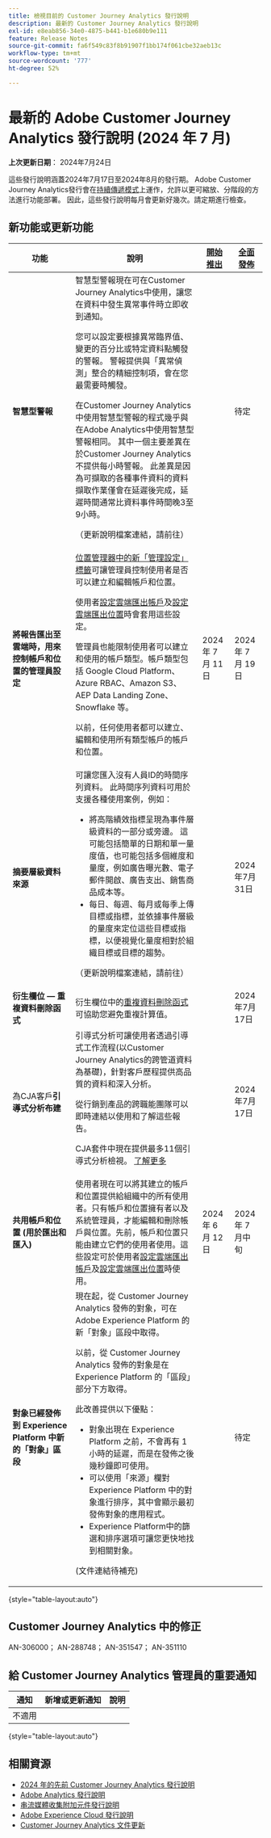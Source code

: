 ```yaml
---
title: 檢視目前的 Customer Journey Analytics 發行說明
description: 最新的 Customer Journey Analytics 發行說明
exl-id: e8eab856-34e0-4875-b441-b1e680b9e111
feature: Release Notes
source-git-commit: fa6f549c83f8b91907f1bb174f061cbe32aeb13c
workflow-type: tm+mt
source-wordcount: '777'
ht-degree: 52%

---
```


# 最新的 Adobe Customer Journey Analytics 發行說明 (2024 年 7 月)

**上次更新日期**： 2024年7月24日

這些發行說明涵蓋2024年7月17日至2024年8月的發行期。 Adobe Customer Journey Analytics發行會在[持續傳遞模式](releases.md)上運作，允許以更可縮放、分階段的方法進行功能部署。 因此，這些發行說明每月會更新好幾次。請定期進行檢查。

## 新功能或更新功能

| 功能 | 說明 | [開始推出](releases.md) | [全面發佈](releases.md) |
| ----------- | ---------- | ------- | ---- |
| **智慧型警報** | 智慧型警報現在可在Customer Journey Analytics中使用，讓您在資料中發生異常事件時立即收到通知。<p>您可以設定要根據異常臨界值、變更的百分比或特定資料點觸發的警報。 警報提供與「異常偵測」整合的精細控制項，會在您最需要時觸發。</p><p>在Customer Journey Analytics中使用智慧型警報的程式幾乎與在Adobe Analytics中使用智慧型警報相同。 其中一個主要差異在於Customer Journey Analytics不提供每小時警報。 此差異是因為可擷取的各種事件資料的資料擷取作業僅會在延遲後完成，延遲時間通常比資料事件時間晚3至9小時。</p><p>（更新說明檔案連結，請前往）</p><!--<p>[Learn more](/help/analysis-workspace/c-intelligent-alerts/intellligent-alerts.md)</p> --> |  | 待定 |
| **將報告匯出至雲端時，用來控制帳戶和位置的管理員設定** | [位置管理器中的新「管理設定」標籤](/help/components/exports/manage-export-locations.md#configure-company-wide-settings-administrators-only)可讓管理員控制使用者是否可以建立和編輯帳戶和位置。<p>使用者[設定雲端匯出帳戶](/help/components/exports/cloud-export-accounts.md)及[設定雲端匯出位置](/help/components/exports/cloud-export-locations.md)時會套用這些設定。</p><p>管理員也能限制使用者可以建立和使用的帳戶類型。帳戶類型包括 Google Cloud Platform、Azure RBAC、Amazon S3、AEP Data Landing Zone、Snowflake 等。</p><p>以前，任何使用者都可以建立、編輯和使用所有類型帳戶的帳戶和位置。</p> | 2024 年 7 月 11 日 | 2024 年 7 月 19 日 |
| **摘要層級資料來源** | 可讓您匯入沒有人員ID的時間序列資料。 此時間序列資料可用於支援各種使用案例，例如：<ul><li>將高階績效指標呈現為事件層級資料的一部分或旁邊。 這可能包括簡單的日期和單一量度值，也可能包括多個維度和量度，例如廣告曝光數、電子郵件開啟、廣告支出、銷售商品成本等。</li><li>每日、每週、每月或每季上傳目標或指標，並依據事件層級的量度來定位這些目標或指標，以便視覺化量度相對於組織目標或目標的趨勢。</li></ul><p>（更新說明檔案連結，請前往）</p> |  | 2024年7月31日 |
| **衍生欄位 — 重複資料刪除函式** | 衍生欄位中的[重複資料刪除函式](/help/data-views/derived-fields/derived-fields.md#deduplicate)可協助您避免重複計算值。 |  | 2024年7月17日 |
| 為CJA客戶&#x200B;**引導式分析布建** | 引導式分析可讓使用者透過引導式工作流程(以Customer Journey Analytics的跨管道資料為基礎)，針對客戶歷程提供高品質的資料和深入分析。 <p>從行銷到產品的跨職能團隊可以即時連結以使用和了解這些報告。</p><p>CJA套件中現在提供最多11個引導式分析檢視。 [了解更多](https://experienceleague.adobe.com/en/docs/analytics-platform/using/guided-analysis/overview)</p> |  | 2024年7月17日 |
| **共用帳戶和位置 (用於匯出和匯入)** | 使用者現在可以將其建立的帳戶和位置提供給組織中的所有使用者。只有帳戶和位置擁有者以及系統管理員，才能編輯和刪除帳戶與位置。先前，帳戶和位置只能由建立它們的使用者使用。這些設定可於使用者[設定雲端匯出帳戶](https://experienceleague.adobe.com/zh-hant/docs/analytics-platform/using/cja-components/exports/cloud-export-accounts)及[設定雲端匯出位置](https://experienceleague.adobe.com/zh-hant/docs/analytics-platform/using/cja-components/exports/cloud-export-locations)時使用。 | 2024 年 6 月 12 日 | 2024 年 7 月中旬 |
| **對象已經發佈到 Experience Platform 中新的「對象」區段** | 現在起，從 Customer Journey Analytics 發佈的對象，可在 Adobe Experience Platform 的新「對象」區段中取得。<p>以前，從 Customer Journey Analytics 發佈的對象是在 Experience Platform 的「區段」部分下方取得。</p><p>此改善提供以下優點：</p><ul><li>對象出現在 Experience Platform 之前，不會再有 1 小時的延遲，而是在發佈之後幾秒鐘即可使用。</li><li>可以使用「來源」欄對 Experience Platform 中的對象進行排序，其中會顯示最初發佈對象的應用程式。</li><li>Experience Platform中的篩選和排序選項可讓您更快地找到相關對象。</li></ul> <p>(文件連結待補充)</p> |  | 待定 |

{style="table-layout:auto"}

## Customer Journey Analytics 中的修正

AN-306000； AN-288748； AN-351547； AN-351110

## 給 Customer Journey Analytics 管理員的重要通知

| 通知 | 新增或更新通知 | 說明 |
| --- | --- | --- |
| 不適用 | | |

{style="table-layout:auto"}

## 相關資源

* [2024 年的先前 Customer Journey Analytics 發行說明](/help/release-notes/2024.md)
* [Adobe Analytics 發行說明](https://experienceleague.adobe.com/docs/analytics/release-notes/latest.html?lang=zh-Hant)
* [串流媒體收集附加元件發行說明](https://experienceleague.adobe.com/docs/media-analytics/using/additional-resources/release-notes.html?lang=zh-Hant)
* [Adobe Experience Cloud 發行說明](https://experienceleague.adobe.com/docs/release-notes/experience-cloud/current.html?lang=zh-Hant)
* [Customer Journey Analytics 文件更新](/help/release-notes/doc-changes.md)
